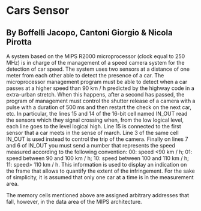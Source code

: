 # Cars Sensor

## By Boffelli Jacopo, Cantoni Giorgio & Nicola Pirotta

A system based on the MIPS R2000 microprocessor (clock equal to 250 MHz) is in charge
of the management of a speed camera system for the detection of car speed.
The system uses two sensors at a distance of one meter from each other able to detect the
presence of a car.
The microprocessor management program must be able to detect when
a car passes at a higher speed than 90 km / h predicted by the highway code in a
extra-urban stretch. When this happens, after a second has passed, the program of
management must control the shutter release of a camera with a pulse
with a duration of 500 ms and then restart the check on the next car, etc.
In particular, the lines 15 and 14 of the 16-bit cell named IN_OUT read the sensors which
they signal crossing when, from the low logical level, each line goes to the level
logical high. Line 15 is connected to the first sensor that a car meets in the sense of
march.
Line 3 of the same cell IN_OUT is used instead to control the trip of the
camera.
Finally on lines 7 and 6 of IN_OUT you must send a number that represents the speed
measured according to the following convention:
00: speed <90 km / h;
01: speed between 90 and 100 km / h;
10: speed between 100 and 110 km / h;
11: speed> 110 km / h.
This information is used to display an indication on the frame that allows to
quantify the extent of the infringement.
For the sake of simplicity, it is assumed that only one car at a time is in the measurement area.

The memory cells mentioned above are assigned arbitrary addresses that fall, however,
in the data area of ​​the MIPS architecture.
